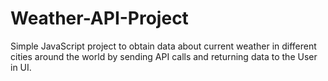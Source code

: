 # Weather-API-Project

Simple JavaScript project to obtain data about current weather in different cities around the world by sending  API calls and returning data to the User in UI.
